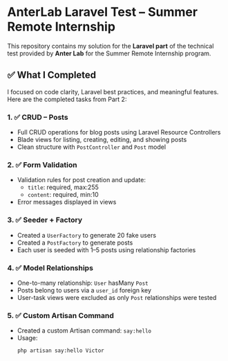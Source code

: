 # AnterLab Laravel Test – Summer Remote Internship

This repository contains my solution for the **Laravel part** of the technical test provided by **Anter Lab** for the Summer Remote Internship program.

## ✅ What I Completed

I focused on code clarity, Laravel best practices, and meaningful features. Here are the completed tasks from Part 2:

### 1. ✅ CRUD – Posts
- Full CRUD operations for blog posts using Laravel Resource Controllers
- Blade views for listing, creating, editing, and showing posts
- Clean structure with `PostController` and `Post` model

### 2. ✅ Form Validation
- Validation rules for post creation and update:
  - `title`: required, max:255
  - `content`: required, min:10
- Error messages displayed in views

### 3. ✅ Seeder + Factory
- Created a `UserFactory` to generate 20 fake users
- Created a `PostFactory` to generate posts
- Each user is seeded with 1–5 posts using relationship factories

### 4. ✅ Model Relationships
- One-to-many relationship: `User` hasMany `Post`
- Posts belong to users via a `user_id` foreign key
- User-task views were excluded as only `Post` relationships were tested

### 5. ✅ Custom Artisan Command
- Created a custom Artisan command: `say:hello`
- Usage:
  ```bash
  php artisan say:hello Victor
